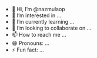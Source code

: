 - 👋 Hi, I’m @nazmulaop
- 👀 I’m interested in ...
- 🌱 I’m currently learning ...
- 💞️ I’m looking to collaborate on ...
- 📫 How to reach me ...
- 😄 Pronouns: ...
- ⚡ Fun fact: ...

<!---
nazmulaop/nazmulaop is a ✨ special ✨ repository because its `README.md` (this file) appears on your GitHub profile.
You can click the Preview link to take a look at your changes.
--->
